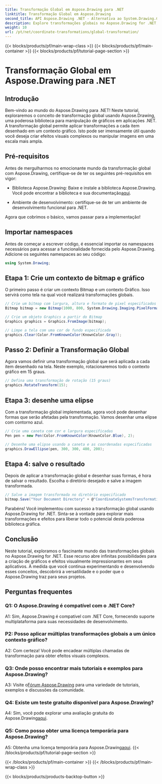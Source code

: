 ```yaml
---
title: Transformação Global em Aspose.Drawing para .NET
linktitle: Transformação Global em Aspose.Drawing
second_title: API Aspose.Drawing .NET - Alternativa ao System.Drawing.Common
description: Explore transformações globais no Aspose.Drawing for .NET, criando gráficos impressionantes com facilidade. Siga nosso guia passo a passo para uma experiência perfeita.
weight: 10
url: /pt/net/coordinate-transformations/global-transformation/
---
```


{{< blocks/products/pf/main-wrap-class >}}
{{< blocks/products/pf/main-container >}}
{{< blocks/products/pf/tutorial-page-section >}}

# Transformação Global em Aspose.Drawing para .NET

## Introdução

Bem-vindo ao mundo do Aspose.Drawing para .NET! Neste tutorial, exploraremos o conceito de transformação global usando Aspose.Drawing, uma poderosa biblioteca para manipulação de gráficos em aplicações .NET. A transformação global permite aplicar transformações a cada item desenhado em um contexto gráfico. Isto pode ser imensamente útil quando você deseja criar efeitos visuais complexos ou manipular imagens em uma escala mais ampla.

## Pré-requisitos

Antes de mergulharmos no emocionante mundo da transformação global com Aspose.Drawing, certifique-se de ter os seguintes pré-requisitos em vigor:

-  Biblioteca Aspose.Drawing: Baixe e instale a biblioteca Aspose.Drawing. Você pode encontrar a biblioteca e sua documentação[aqui](https://reference.aspose.com/drawing/net/).

- Ambiente de desenvolvimento: certifique-se de ter um ambiente de desenvolvimento funcional para .NET.

Agora que cobrimos o básico, vamos passar para a implementação!

## Importar namespaces

Antes de começar a escrever código, é essencial importar os namespaces necessários para acessar a funcionalidade fornecida pelo Aspose.Drawing. Adicione os seguintes namespaces ao seu código:

```csharp
using System.Drawing;
```

## Etapa 1: Crie um contexto de bitmap e gráfico

O primeiro passo é criar um contexto Bitmap e um contexto Gráfico. Isso servirá como tela na qual você realizará transformações globais.

```csharp
// Crie um bitmap com largura, altura e formato de pixel especificados
Bitmap bitmap = new Bitmap(1000, 800, System.Drawing.Imaging.PixelFormat.Format32bppPArgb);

// Crie um objeto Graphics a partir do Bitmap
Graphics graphics = Graphics.FromImage(bitmap);

// Limpe a tela com uma cor de fundo especificada
graphics.Clear(Color.FromKnownColor(KnownColor.Gray));
```

## Passo 2: Definir a Transformação Global

Agora vamos definir uma transformação global que será aplicada a cada item desenhado na tela. Neste exemplo, rotacionaremos todo o contexto gráfico em 15 graus.

```csharp
// Defina uma transformação de rotação (15 graus)
graphics.RotateTransform(15);
```

## Etapa 3: desenhe uma elipse

Com a transformação global implementada, agora você pode desenhar formas que serão afetadas pela transformação. Vamos desenhar uma elipse com contorno azul.

```csharp
// Crie uma caneta com cor e largura especificadas
Pen pen = new Pen(Color.FromKnownColor(KnownColor.Blue), 2);

// Desenhe uma elipse usando a caneta e as coordenadas especificadas
graphics.DrawEllipse(pen, 300, 300, 400, 200);
```

## Etapa 4: salve o resultado

Depois de aplicar a transformação global e desenhar suas formas, é hora de salvar o resultado. Escolha o diretório desejado e salve a imagem transformada.

```csharp
// Salve a imagem transformada no diretório especificado
bitmap.Save("Your Document Directory" + @"CoordinateSystemsTransformations\GlobalTransformation_out.png");
```

Parabéns! Você implementou com sucesso a transformação global usando Aspose.Drawing for .NET. Sinta-se à vontade para explorar mais transformações e efeitos para liberar todo o potencial desta poderosa biblioteca gráfica.

## Conclusão

Neste tutorial, exploramos o fascinante mundo das transformações globais no Aspose.Drawing for .NET. Esse recurso abre infinitas possibilidades para a criação de gráficos e efeitos visualmente impressionantes em seus aplicativos. À medida que você continua experimentando e desenvolvendo esses conceitos, descobrirá a versatilidade e o poder que o Aspose.Drawing traz para seus projetos.

## Perguntas frequentes

### Q1: O Aspose.Drawing é compatível com o .NET Core?

A1: Sim, Aspose.Drawing é compatível com .NET Core, fornecendo suporte multiplataforma para suas necessidades de desenvolvimento.

### P2: Posso aplicar múltiplas transformações globais a um único contexto gráfico?

A2: Com certeza! Você pode encadear múltiplas chamadas de transformação para obter efeitos visuais complexos.

### Q3: Onde posso encontrar mais tutoriais e exemplos para Aspose.Drawing?

 A3: Visite o[Fórum Aspose.Drawing](https://forum.aspose.com/c/diagram/17) para uma variedade de tutoriais, exemplos e discussões da comunidade.

### Q4: Existe um teste gratuito disponível para Aspose.Drawing?

A4: Sim, você pode explorar uma avaliação gratuita do Aspose.Drawing[aqui](https://releases.aspose.com/).

### Q5: Como posso obter uma licença temporária para Aspose.Drawing?

 A5: Obtenha uma licença temporária para Aspose.Drawing[aqui](https://purchase.aspose.com/temporary-license/).
{{< /blocks/products/pf/tutorial-page-section >}}

{{< /blocks/products/pf/main-container >}}
{{< /blocks/products/pf/main-wrap-class >}}

{{< blocks/products/products-backtop-button >}}
